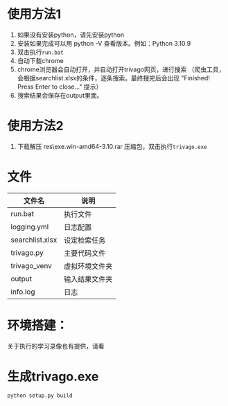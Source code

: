 # 使用方法1
1. 如果没有安装python，请先安装python
1. 安装如果完成可以用 python -V 查看版本。例如：Python 3.10.9
1. 双击执行`run.bat`
1. 自动下载chrome
1. chrome浏览器会自动打开，并自动打开trivago网页，进行搜索
   （爬虫工具，会根据searchlist.xlsx的条件，逐条搜索。最终搜完后会出现
    "Finished! Press Enter to close..." 提示）
1. 搜索结果会保存在output里面。

# 使用方法2
1. 下载解压 res\exe.win-amd64-3.10.rar 压缩包，双击执行`trivago.exe`

# 文件
|  文件名   | 说明     |
|  ----  | ----  |
| run.bat   | 执行文件   |
| logging.yml | 日志配置 |
| searchlist.xlsx | 设定检索任务 |
| trivago.py | 主要代码文件 |
| trivago_venv | 虚拟环境文件夹 |
| output | 输入结果文件夹 |
| info.log | 日志 |

# 环境搭建：

关于执行的学习录像也有提供，请看

# 生成trivago.exe

    python setup.py build